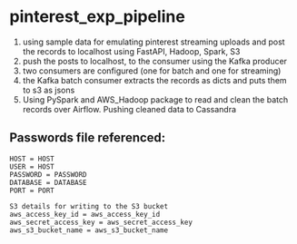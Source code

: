 # pinterest_exp_pipeline

1. using sample data for emulating pinterest streaming uploads and post the records to localhost using FastAPI, Hadoop, Spark, S3
2. push the posts to localhost, to the consumer using the Kafka producer
3. two consumers are configured (one for batch and one for streaming)
4. the Kafka batch consumer extracts the records as dicts and puts them to s3 as jsons
5. Using PySpark and AWS_Hadoop package to read and clean the batch records over Airflow. Pushing cleaned data to Cassandra




## Passwords file referenced: 
```Source details for user emulation data to stream from
HOST = HOST
USER = HOST
PASSWORD = PASSWORD
DATABASE = DATABASE
PORT = PORT

S3 details for writing to the S3 bucket
aws_access_key_id = aws_access_key_id
aws_secret_access_key = aws_secret_access_key
aws_s3_bucket_name = aws_s3_bucket_name
```